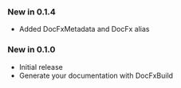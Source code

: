 ### New in 0.1.4
- Added DocFxMetadata and DocFx alias

### New in 0.1.0
- Initial release
- Generate your documentation with DocFxBuild